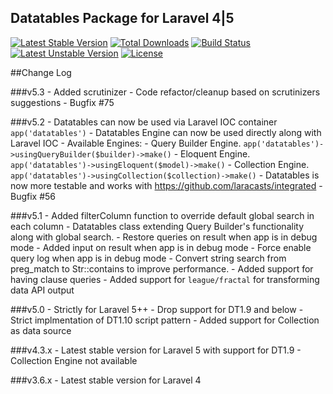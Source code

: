 ## Datatables Package for Laravel 4|5

[![Latest Stable Version](https://poser.pugx.org/yajra/laravel-datatables-oracle/v/stable.png)](https://packagist.org/packages/yajra/laravel-datatables-oracle)
[![Total Downloads](https://poser.pugx.org/yajra/laravel-datatables-oracle/downloads.png)](https://packagist.org/packages/yajra/laravel-datatables-oracle)
[![Build Status](https://travis-ci.org/yajra/laravel-datatables.png?branch=master)](https://travis-ci.org/yajra/laravel-datatables)
[![Latest Unstable Version](https://poser.pugx.org/yajra/laravel-datatables-oracle/v/unstable.svg)](https://packagist.org/packages/yajra/laravel-datatables-oracle)
[![License](https://poser.pugx.org/yajra/laravel-datatables-oracle/license.svg)](https://packagist.org/packages/yajra/laravel-datatables-oracle)

##Change Log

###v5.3
    - Added scrutinizer
    - Code refactor/cleanup based on scrutinizers suggestions
    - Bugfix #75

###v5.2
    - Datatables can now be used via Laravel IOC container `app('datatables')`
    - Datatables Engine can now be used directly along with Laravel IOC
        - Available Engines:
            - Query Builder Engine. `app('datatables')->usingQueryBuilder($builder)->make()`
            - Eloquent Engine. `app('datatables')->usingEloquent($model)->make()`
            - Collection Engine. `app('datatables')->usingCollection($collection)->make()`
    - Datatables is now more testable and works with https://github.com/laracasts/integrated
    - Bugfix #56

###v5.1
    - Added filterColumn function to override default global search in each column
    - Datatables class extending Query Builder's functionality along with global search.
    - Restore queries on result when app is in debug mode
    - Added input on result when app is in debug mode
    - Force enable query log when app is in debug mode
    - Convert string search from preg_match to Str::contains to improve performance.
    - Added support for having clause queries
    - Added support for `league/fractal` for transforming data API output

###v5.0
    - Strictly for Laravel 5++
    - Drop support for DT1.9 and below
    - Strict implmentation of DT1.10 script pattern
    - Added support for Collection as data source

###v4.3.x
    - Latest stable version for Laravel 5 with support for DT1.9
    - Collection Engine not available

###v3.6.x
    - Latest stable version for Laravel 4
